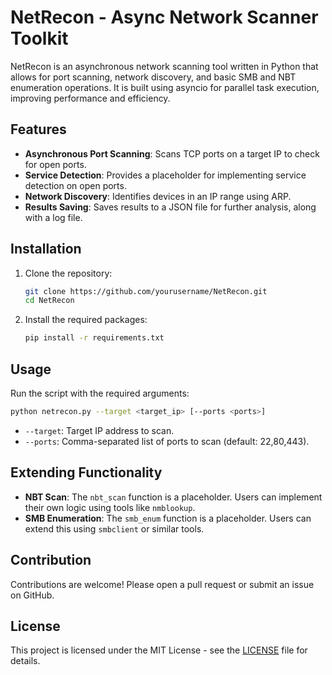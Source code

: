 # NetRecon - Async Network Scanner Toolkit

NetRecon is an asynchronous network scanning tool written in Python that allows for port scanning, network discovery, and basic SMB and NBT enumeration operations. It is built using asyncio for parallel task execution, improving performance and efficiency.

## Features
- **Asynchronous Port Scanning**: Scans TCP ports on a target IP to check for open ports.
- **Service Detection**: Provides a placeholder for implementing service detection on open ports.
- **Network Discovery**: Identifies devices in an IP range using ARP.
- **Results Saving**: Saves results to a JSON file for further analysis, along with a log file.

## Installation
1. Clone the repository:
   ```bash
   git clone https://github.com/yourusername/NetRecon.git
   cd NetRecon
   ```
2. Install the required packages:
   ```bash
   pip install -r requirements.txt
   ```

## Usage
Run the script with the required arguments:
```bash
python netrecon.py --target <target_ip> [--ports <ports>]
```

- `--target`: Target IP address to scan.
- `--ports`: Comma-separated list of ports to scan (default: 22,80,443).

## Extending Functionality

- **NBT Scan**: The `nbt_scan` function is a placeholder. Users can implement their own logic using tools like `nmblookup`.
- **SMB Enumeration**: The `smb_enum` function is a placeholder. Users can extend this using `smbclient` or similar tools.



## Contribution
Contributions are welcome! Please open a pull request or submit an issue on GitHub.

## License
This project is licensed under the MIT License - see the [LICENSE](LICENSE) file for details.
